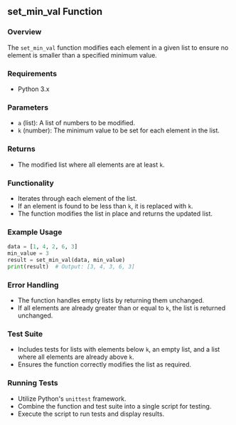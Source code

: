 ## set_min_val Function

### Overview
The `set_min_val` function modifies each element in a given list to ensure no element is smaller than a specified minimum value.

### Requirements
- Python 3.x

### Parameters
- `a` (list): A list of numbers to be modified.
- `k` (number): The minimum value to be set for each element in the list.

### Returns
- The modified list where all elements are at least `k`.

### Functionality
- Iterates through each element of the list.
- If an element is found to be less than `k`, it is replaced with `k`.
- The function modifies the list in place and returns the updated list.

### Example Usage
```python
data = [1, 4, 2, 6, 3]
min_value = 3
result = set_min_val(data, min_value)
print(result)  # Output: [3, 4, 3, 6, 3]
```

### Error Handling
- The function handles empty lists by returning them unchanged.
- If all elements are already greater than or equal to `k`, the list is returned unchanged.

### Test Suite
- Includes tests for lists with elements below `k`, an empty list, and a list where all elements are already above `k`.
- Ensures the function correctly modifies the list as required.

### Running Tests
- Utilize Python's `unittest` framework.
- Combine the function and test suite into a single script for testing.
- Execute the script to run tests and display results.
